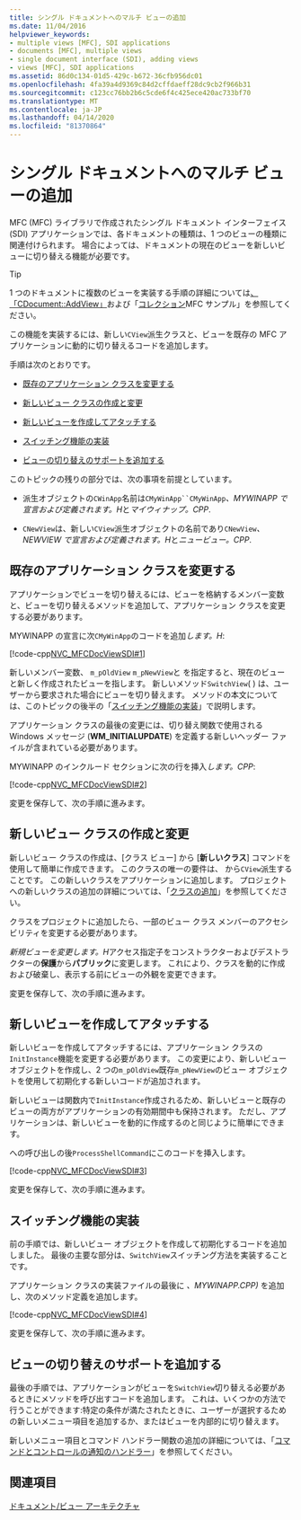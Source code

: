 ```yaml
---
title: シングル ドキュメントへのマルチ ビューの追加
ms.date: 11/04/2016
helpviewer_keywords:
- multiple views [MFC], SDI applications
- documents [MFC], multiple views
- single document interface (SDI), adding views
- views [MFC], SDI applications
ms.assetid: 86d0c134-01d5-429c-b672-36cfb956dc01
ms.openlocfilehash: 4fa39a4d9369c84d2cffdaeff28dc9cb2f966b31
ms.sourcegitcommit: c123cc76bb2b6c5cde6f4c425ece420ac733bf70
ms.translationtype: MT
ms.contentlocale: ja-JP
ms.lasthandoff: 04/14/2020
ms.locfileid: "81370864"
---
```

# <a name="adding-multiple-views-to-a-single-document"></a>シングル ドキュメントへのマルチ ビューの追加

MFC (MFC) ライブラリで作成されたシングル ドキュメント インターフェイス (SDI) アプリケーションでは、各ドキュメントの種類は、1 つのビューの種類に関連付けられます。 場合によっては、ドキュメントの現在のビューを新しいビューに切り替える機能が必要です。

> [!TIP]
> 1 つのドキュメントに複数のビューを実装する手順の詳細については[、「CDocument::AddView」](../mfc/reference/cdocument-class.md#addview)および「[コレクション](../overview/visual-cpp-samples.md)MFC サンプル」を参照してください。

この機能を実装するには、新しい`CView`派生クラスと、ビューを既存の MFC アプリケーションに動的に切り替えるコードを追加します。

手順は次のとおりです。

- [既存のアプリケーション クラスを変更する](#vcconmodifyexistingapplicationa1)

- [新しいビュー クラスの作成と変更](#vcconnewviewclassa2)

- [新しいビューを作成してアタッチする](#vcconattachnewviewa3)

- [スイッチング機能の実装](#vcconswitchingfunctiona4)

- [ビューの切り替えのサポートを追加する](#vcconswitchingtheviewa5)

このトピックの残りの部分では、次の事項を前提としています。

- 派生オブジェクトの`CWinApp`名前は`CMyWinApp``CMyWinApp`*、MYWINAPP で宣言および定義されます。H*と*マイウィナップ。CPP*.

- `CNewView`は、新しい`CView`派生オブジェクトの名前であり`CNewView`*、NEWVIEW で宣言および定義されます。H*と*ニュービュー。CPP*.

## <a name="modify-the-existing-application-class"></a><a name="vcconmodifyexistingapplicationa1"></a>既存のアプリケーション クラスを変更する

アプリケーションでビューを切り替えるには、ビューを格納するメンバー変数と、ビューを切り替えるメソッドを追加して、アプリケーション クラスを変更する必要があります。

MYWINAPP の宣言に次`CMyWinApp`のコードを追加*します。H*:

[!code-cpp[NVC_MFCDocViewSDI#1](../mfc/codesnippet/cpp/adding-multiple-views-to-a-single-document_1.h)]

新しいメンバー変数、 `m_pOldView` `m_pNewView`と を指定すると、現在のビューと新しく作成されたビューを指します。 新しいメソッド`SwitchView`( ) は、ユーザーから要求された場合にビューを切り替えます。 メソッドの本文については、このトピックの後半の「[スイッチング機能の実装](#vcconswitchingfunctiona4)」で説明します。

アプリケーション クラスの最後の変更には、切り替え関数で使用される Windows メッセージ (**WM_INITIALUPDATE**) を定義する新しいヘッダー ファイルが含まれている必要があります。

MYWINAPP のインクルード セクションに次の行を挿入*します。CPP*:

[!code-cpp[NVC_MFCDocViewSDI#2](../mfc/codesnippet/cpp/adding-multiple-views-to-a-single-document_2.cpp)]

変更を保存して、次の手順に進みます。

## <a name="create-and-modify-the-new-view-class"></a><a name="vcconnewviewclassa2"></a>新しいビュー クラスの作成と変更

新しいビュー クラスの作成は、[クラス ビュー] から [**新しいクラス**] コマンドを使用して簡単に作成できます。 このクラスの唯一の要件は、 から`CView`派生することです。 この新しいクラスをアプリケーションに追加します。 プロジェクトへの新しいクラスの追加の詳細については、「[クラスの追加](../ide/adding-a-class-visual-cpp.md)」を参照してください。

クラスをプロジェクトに追加したら、一部のビュー クラス メンバーのアクセシビリティを変更する必要があります。

*新規ビューを変更します。H*アクセス指定子をコンストラクターおよびデストラクターの**保護**から**パブリック**に変更します。 これにより、クラスを動的に作成および破棄し、表示する前にビューの外観を変更できます。

変更を保存して、次の手順に進みます。

## <a name="create-and-attach-the-new-view"></a><a name="vcconattachnewviewa3"></a>新しいビューを作成してアタッチする

新しいビューを作成してアタッチするには、アプリケーション クラスの`InitInstance`機能を変更する必要があります。 この変更により、新しいビュー オブジェクトを作成し、2 つの`m_pOldView`既存`m_pNewView`のビュー オブジェクトを使用して初期化する新しいコードが追加されます。

新しいビューは関数内で`InitInstance`作成されるため、新しいビューと既存のビューの両方がアプリケーションの有効期間中も保持されます。 ただし、アプリケーションは、新しいビューを動的に作成するのと同じように簡単にできます。

への呼び出しの後`ProcessShellCommand`にこのコードを挿入します。

[!code-cpp[NVC_MFCDocViewSDI#3](../mfc/codesnippet/cpp/adding-multiple-views-to-a-single-document_3.cpp)]

変更を保存して、次の手順に進みます。

## <a name="implement-the-switching-function"></a><a name="vcconswitchingfunctiona4"></a>スイッチング機能の実装

前の手順では、新しいビュー オブジェクトを作成して初期化するコードを追加しました。 最後の主要な部分は、`SwitchView`スイッチング方法を実装することです。

アプリケーション クラスの実装ファイルの最後に *、MYWINAPP.CPP)* を追加し、次のメソッド定義を追加します。

[!code-cpp[NVC_MFCDocViewSDI#4](../mfc/codesnippet/cpp/adding-multiple-views-to-a-single-document_4.cpp)]

変更を保存して、次の手順に進みます。

## <a name="add-support-for-switching-the-view"></a><a name="vcconswitchingtheviewa5"></a>ビューの切り替えのサポートを追加する

最後の手順では、アプリケーションがビューを`SwitchView`切り替える必要があるときにメソッドを呼び出すコードを追加します。 これは、いくつかの方法で行うことができます:特定の条件が満たされたときに、ユーザーが選択するための新しいメニュー項目を追加するか、またはビューを内部的に切り替えます。

新しいメニュー項目とコマンド ハンドラー関数の追加の詳細については、「[コマンドとコントロールの通知のハンドラー](../mfc/handlers-for-commands-and-control-notifications.md)」を参照してください。

## <a name="see-also"></a>関連項目

[ドキュメント/ビュー アーキテクチャ](../mfc/document-view-architecture.md)
